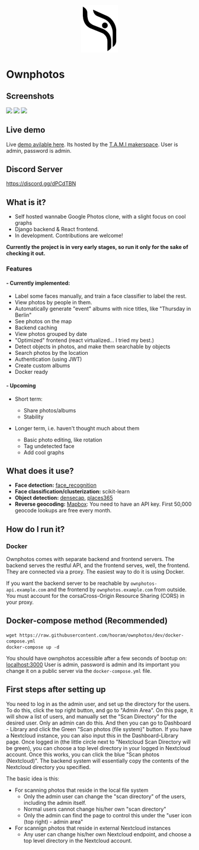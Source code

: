 <div style="text-align:center"><img width="100" src ="/screenshots/logo.png"/></div>

# Ownphotos

## Screenshots

![](https://github.com/hooram/ownphotos/blob/dev/screenshots/Screenshot_2018-11-27_14-56-21.png?raw=true)
![](https://github.com/hooram/ownphotos/blob/dev/screenshots/Screenshot_2018-11-27_14-57-50.png?raw=true)
![](https://github.com/hooram/ownphotos/blob/dev/screenshots/Screenshot_2018-11-27_15-01-49.png?raw=true)

## Live demo
Live [demo avilable here](http://ownphotos.gnethomelinux.com/).
Its hosted by the [T.A.M.I makerspace](http://telavivmakers.org/).
User is admin, password is admin.

## Discord Server
https://discord.gg/dPCdTBN

## What is it?

- Self hosted wannabe Google Photos clone, with a slight focus on cool graphs
- Django backend & React frontend. 
- In development. Contributions are welcome!

**Currently the project is in very early stages, so run it only for the sake of checking it out.**

### Features

#### - Currently implemented:
  
  - Label some faces manually, and train a face classifier to label the rest.
  - View photos by people in them.
  - Automatically generate "event" albums with nice titles, like "Thursday in Berlin"
  - See photos on the map
  - Backend caching
  - View photos grouped by date
  - "Optimized" frontend (react virtualized... I tried my best.)
  - Detect objects in photos, and make them searchable by objects 
  - Search photos by the location 
  - Authentication (using JWT)
  - Create custom albums
  - Docker ready
  
#### - Upcoming

  - Short term:
    - Share photos/albums
    - Stability

  - Longer term, i.e. haven't thought much about them
    - Basic photo editing, like rotation
    - Tag undetected face
    - Add cool graphs




## What does it use?

- **Face detection:** [face_recognition](https://github.com/ageitgey/face_recognition) 
- **Face classification/clusterization:** scikit-learn
- **Object detection:** [densecap](https://github.com/jcjohnson/densecap), [places365](http://places.csail.mit.edu/)
- **Reverse geocoding:** [Mapbox](https://www.mapbox.com/): You need to have an API key. First 50,000 geocode lookups are free every month.


## How do I run it?

### Docker

Ownphotos comes with separate backend and frontend
servers. The backend serves the restful API, and the frontend serves, well,
the frontend. They are connected via a proxy.
The easiest way to do it is using Docker.

If you want the backend server to be reachable by
`ownphotos-api.example.com` and the frontend by `ownphotos.example.com` from
outside. You must account for the corsaCross-Origin Resource Sharing (CORS) in your proxy.

## Docker-compose method (Recommended)

```
wget https://raw.githubusercontent.com/hooram/ownphotos/dev/docker-compose.yml
docker-compose up -d
```

You should have ownphotos accessible after a few seconds of bootup on: [localhost:3000](http://localhost:3000)
User is admin, password is admin and its important you change it on a public server via the ``docker-compose.yml`` file.

## First steps after setting up

You need to log in as the admin user, and set up the directory for the users. To do this, click the top right button, and go to "Admin Area". On this page, it will show a list of users, and manually set the "Scan Directory" for the desired user. Only an admin can do this. And then you can go to Dashboard - Library and click the Green "Scan photos (file system)" button. If you have a Nextcloud instance, you can also input this in the Dashboard-Library page. Once logged in (the little circle next to "Nextcloud Scan Directory will be green), you can choose a top level directory in your logged in Nextcloud account. Once this works, you can click the blue "Scan photos (Nextcloud)". The backend system will essentially copy the contents of the Nextcloud directory you specified. 

The basic idea is this:

- For scanning photos that reside in the local file system
  - Only the admin user can change the "scan directory" of the users, including the admin itself.
  - Normal users cannot change his/her own "scan directory"
  - Only the admin can find the page to control this under the "user icon (top right) - admin area"
- For scannign photos that reside in external Nextcloud instances
  - Any user can change his/her own Nextcloud endpoint, and choose a top level directory in the Nextcloud account.
